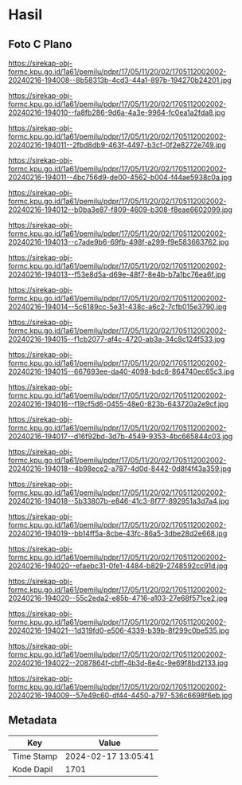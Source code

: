# Hasil

## Foto C Plano

https://sirekap-obj-formc.kpu.go.id/1a61/pemilu/pdpr/17/05/11/20/02/1705112002002-20240216-194008--8b58313b-4cd3-44a1-897b-194270b24201.jpg

https://sirekap-obj-formc.kpu.go.id/1a61/pemilu/pdpr/17/05/11/20/02/1705112002002-20240216-194010--fa8fb286-9d6a-4a3e-9964-fc0ea1a2fda8.jpg

https://sirekap-obj-formc.kpu.go.id/1a61/pemilu/pdpr/17/05/11/20/02/1705112002002-20240216-194011--2fbd8db9-463f-4497-b3cf-0f2e8272e749.jpg

https://sirekap-obj-formc.kpu.go.id/1a61/pemilu/pdpr/17/05/11/20/02/1705112002002-20240216-194011--4bc756d9-de00-4562-b004-f44ae5938c0a.jpg

https://sirekap-obj-formc.kpu.go.id/1a61/pemilu/pdpr/17/05/11/20/02/1705112002002-20240216-194012--b0ba3e87-f809-4609-b308-f8eae6602099.jpg

https://sirekap-obj-formc.kpu.go.id/1a61/pemilu/pdpr/17/05/11/20/02/1705112002002-20240216-194013--c7ade9b6-69fb-498f-a299-f9e583663762.jpg

https://sirekap-obj-formc.kpu.go.id/1a61/pemilu/pdpr/17/05/11/20/02/1705112002002-20240216-194013--f53e8d5a-d69e-48f7-8e4b-b7a1bc76ea6f.jpg

https://sirekap-obj-formc.kpu.go.id/1a61/pemilu/pdpr/17/05/11/20/02/1705112002002-20240216-194014--5c6189cc-5e31-438c-a6c2-7cfb015e3790.jpg

https://sirekap-obj-formc.kpu.go.id/1a61/pemilu/pdpr/17/05/11/20/02/1705112002002-20240216-194015--f1cb2077-af4c-4720-ab3a-34c8c124f533.jpg

https://sirekap-obj-formc.kpu.go.id/1a61/pemilu/pdpr/17/05/11/20/02/1705112002002-20240216-194015--667693ee-da40-4098-bdc6-864740ec65c3.jpg

https://sirekap-obj-formc.kpu.go.id/1a61/pemilu/pdpr/17/05/11/20/02/1705112002002-20240216-194016--f19cf5d6-0455-48e0-823b-643720a2e9cf.jpg

https://sirekap-obj-formc.kpu.go.id/1a61/pemilu/pdpr/17/05/11/20/02/1705112002002-20240216-194017--d16f92bd-3d7b-4549-9353-4bc665844c03.jpg

https://sirekap-obj-formc.kpu.go.id/1a61/pemilu/pdpr/17/05/11/20/02/1705112002002-20240216-194018--4b98ece2-a787-4d0d-8442-0d8f4f43a359.jpg

https://sirekap-obj-formc.kpu.go.id/1a61/pemilu/pdpr/17/05/11/20/02/1705112002002-20240216-194018--5b33807b-e846-41c3-8f77-892951a3d7a4.jpg

https://sirekap-obj-formc.kpu.go.id/1a61/pemilu/pdpr/17/05/11/20/02/1705112002002-20240216-194019--bb14ff5a-8cbe-43fc-86a5-3dbe28d2e668.jpg

https://sirekap-obj-formc.kpu.go.id/1a61/pemilu/pdpr/17/05/11/20/02/1705112002002-20240216-194020--efaebc31-0fe1-4484-b829-2748592cc91d.jpg

https://sirekap-obj-formc.kpu.go.id/1a61/pemilu/pdpr/17/05/11/20/02/1705112002002-20240216-194020--55c2eda2-e85b-4716-a103-27e68f571ce2.jpg

https://sirekap-obj-formc.kpu.go.id/1a61/pemilu/pdpr/17/05/11/20/02/1705112002002-20240216-194021--1d319fd0-e506-4339-b39b-8f299c0be535.jpg

https://sirekap-obj-formc.kpu.go.id/1a61/pemilu/pdpr/17/05/11/20/02/1705112002002-20240216-194022--2087864f-cbff-4b3d-8e4c-9e69f8bd2133.jpg

https://sirekap-obj-formc.kpu.go.id/1a61/pemilu/pdpr/17/05/11/20/02/1705112002002-20240216-194009--57e49c60-df44-4450-a797-536c6698f6eb.jpg


## Metadata

| Key        | Value               |
| ---------- | ------------------- |
| Time Stamp | 2024-02-17 13:05:41 |
| Kode Dapil | 1701                |




